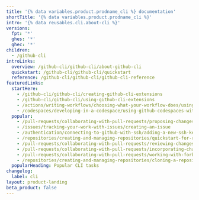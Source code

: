 ```yaml
---
title: '{% data variables.product.prodname_cli %} documentation'
shortTitle: '{% data variables.product.prodname_cli %}'
intro: '{% data reusables.cli.about-cli %}'
versions:
  fpt: '*'
  ghes: '*'
  ghec: '*'
children:
  - /github-cli
introLinks:
  overview: /github-cli/github-cli/about-github-cli
  quickstart: /github-cli/github-cli/quickstart
  reference: /github-cli/github-cli/github-cli-reference
featuredLinks:
  startHere:
    - /github-cli/github-cli/creating-github-cli-extensions
    - /github-cli/github-cli/using-github-cli-extensions
    - /actions/writing-workflows/choosing-what-your-workflow-does/using-github-cli-in-workflows
    - /codespaces/developing-in-a-codespace/using-github-codespaces-with-github-cli
  popular:
    - /pull-requests/collaborating-with-pull-requests/proposing-changes-to-your-work-with-pull-requests/creating-a-pull-request
    - /issues/tracking-your-work-with-issues/creating-an-issue
    - /authentication/connecting-to-github-with-ssh/adding-a-new-ssh-key-to-your-github-account
    - /repositories/creating-and-managing-repositories/quickstart-for-repositories
    - /pull-requests/collaborating-with-pull-requests/reviewing-changes-in-pull-requests/checking-out-pull-requests-locally
    - /pull-requests/collaborating-with-pull-requests/incorporating-changes-from-a-pull-request/merging-a-pull-request
    - /pull-requests/collaborating-with-pull-requests/working-with-forks/fork-a-repo
    - /repositories/creating-and-managing-repositories/cloning-a-repository
  popularHeading: Popular CLI tasks
changelog:
  label: cli
layout: product-landing
beta_product: false
---
```


